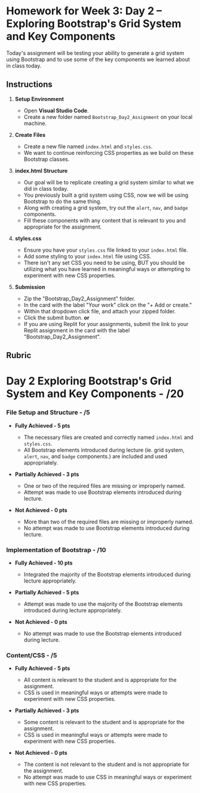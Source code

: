 # Homework for Week 3: Day 2 – Exploring Bootstrap's Grid System and Key Components

Today's assignment will be testing your ability to generate a grid system using Bootstrap and to use some of the key components we learned about in class today.

## Instructions

1. **Setup Environment**

   - Open **Visual Studio Code**.
   - Create a new folder named `Bootstrap_Day2_Assignment` on your local machine.

2. **Create Files**

   - Create a new file named `index.html` and `styles.css`.
   - We want to continue reinforcing CSS properties as we build on these Bootstrap classes.

3. **index.html Structure**

    - Our goal will be to replicate creating a grid system similar to what we did in class today.
    - You previously built a grid system using CSS, now we will be using Bootstrap to do the same thing.
    - Along with creating a grid system, try out the `alert`, `nav`, and `badge` components.
    - Fill these components with any content that is relevant to you and appropriate for the assignment.

4. **styles.css**

    - Ensure you have your `styles.css` file linked to your `index.html` file.
    - Add some styling to your `index.html` file using CSS.
    - There isn't any set CSS you need to be using, BUT you should be utilizing what you have learned in meaningful ways or attempting to experiment with new CSS properties.

5. **Submission**

    - Zip the "Bootstrap_Day2_Assignment" folder.
    - In the card with the label "Your work" click on the "+ Add or create."
    - Within that dropdown click file, and attach your zipped folder.
    - Click the submit button.
      **or**
    - If you are using Replit for your assignments, submit the link to your Replit assignment in the card with the label "Bootstrap_Day2_Assignment".

## Rubric


# Day 2 Exploring Bootstrap's Grid System and Key Components - /20

### File Setup and Structure - /5

- **Fully Achieved - 5 pts**
  - The necessary files are created and correctly named `index.html` and `styles.css`.
  - All Bootstrap elements introduced during lecture (ie. grid system, `alert`, `nav`, and `badge` components.) are included and used appropriately.

- **Partially Achieved - 3 pts**
  - One or two of the required files are missing or improperly named.
  - Attempt was made to use Bootstrap elements introduced during lecture.

- **Not Achieved - 0 pts**
  - More than two of the required files are missing or improperly named.
  - No attempt was made to use Bootstrap elements introduced during lecture.

### Implementation of Bootstrap - /10

- **Fully Achieved - 10 pts**
  - Integrated the majority of the Bootstrap elements introduced during lecture appropriately.

- **Partially Achieved - 5 pts**
  - Attempt was made to use the majority of the Bootstrap elements introduced during lecture appropriately.

- **Not Achieved - 0 pts**
  - No attempt was made to use the Bootstrap elements introduced during lecture.

### Content/CSS - /5
  
- **Fully Achieved - 5 pts**
  - All content is relevant to the student and is appropriate for the assignment.
  - CSS is used in meaningful ways or attempts were made to experiment with new CSS properties.

- **Partially Achieved - 3 pts**
  - Some content is relevant to the student and is appropriate for the assignment.
  - CSS is used in meaningful ways or attempts were made to experiment with new CSS properties.

- **Not Achieved - 0 pts**
  - The content is not relevant to the student and is not appropriate for the assignment.
  - No attempt was made to use CSS in meaningful ways or experiment with new CSS properties.